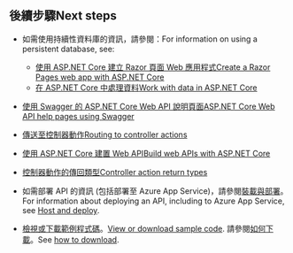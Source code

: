## <a name="next-steps"></a><span data-ttu-id="29e68-101">後續步驟</span><span class="sxs-lookup"><span data-stu-id="29e68-101">Next steps</span></span>

* <span data-ttu-id="29e68-102">如需使用持續性資料庫的資訊，請參閱：</span><span class="sxs-lookup"><span data-stu-id="29e68-102">For information on using a persistent database, see:</span></span>

  * [<span data-ttu-id="29e68-103">使用 ASP.NET Core 建立 Razor 頁面 Web 應用程式</span><span class="sxs-lookup"><span data-stu-id="29e68-103">Create a Razor Pages web app with ASP.NET Core</span></span>](xref:tutorials/index)
  * [<span data-ttu-id="29e68-104">在 ASP.NET Core 中處理資料</span><span class="sxs-lookup"><span data-stu-id="29e68-104">Work with data in ASP.NET Core</span></span>](xref:data/index)

* [<span data-ttu-id="29e68-105">使用 Swagger 的 ASP.NET Core Web API 說明頁面</span><span class="sxs-lookup"><span data-stu-id="29e68-105">ASP.NET Core Web API help pages using Swagger</span></span>](xref:tutorials/web-api-help-pages-using-swagger)
* [<span data-ttu-id="29e68-106">傳送至控制器動作</span><span class="sxs-lookup"><span data-stu-id="29e68-106">Routing to controller actions</span></span>](xref:mvc/controllers/routing)
* [<span data-ttu-id="29e68-107">使用 ASP.NET Core 建置 Web API</span><span class="sxs-lookup"><span data-stu-id="29e68-107">Build web APIs with ASP.NET Core</span></span>](xref:web-api/index)
* [<span data-ttu-id="29e68-108">控制器動作的傳回類型</span><span class="sxs-lookup"><span data-stu-id="29e68-108">Controller action return types</span></span>](xref:web-api/action-return-types)
* <span data-ttu-id="29e68-109">如需部署 API 的資訊 (包括部署至 Azure App Service)，請參閱[裝載與部署](xref:host-and-deploy/index)。</span><span class="sxs-lookup"><span data-stu-id="29e68-109">For information about deploying an API, including to Azure App Service, see [Host and deploy](xref:host-and-deploy/index).</span></span>
* <span data-ttu-id="29e68-110">[檢視或下載範例程式碼](https://github.com/aspnet/Docs/tree/master/aspnetcore/tutorials/first-web-api/samples)。</span><span class="sxs-lookup"><span data-stu-id="29e68-110">[View or download sample code](https://github.com/aspnet/Docs/tree/master/aspnetcore/tutorials/first-web-api/samples).</span></span> <span data-ttu-id="29e68-111">請參閱[如何下載](xref:tutorials/index#how-to-download-a-sample)。</span><span class="sxs-lookup"><span data-stu-id="29e68-111">See [how to download](xref:tutorials/index#how-to-download-a-sample).</span></span>